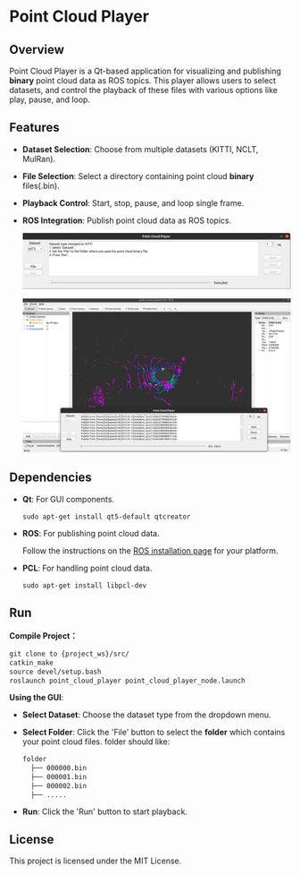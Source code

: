 # Point Cloud Player

## Overview

Point Cloud Player is a Qt-based application for visualizing and publishing **binary** point cloud data as ROS topics. This player allows users to select datasets, and control the playback of these files with various options like play, pause, and loop.

## Features

- **Dataset Selection**: Choose from multiple datasets (KITTI, NCLT, MulRan).

- **File Selection**: Select a directory containing point cloud **binary** files(.bin).

- **Playback Control**: Start, stop, pause, and loop single frame.

- **ROS Integration**: Publish point cloud data as ROS topics.

  ![image-20240702090954755](markdown-img/README.assets/image-20240702090954755.png)

  ![image-20240702091811806](markdown-img/README.assets/image-20240702091811806.png)

## Dependencies

- **Qt**: For GUI components.

  ```
  sudo apt-get install qt5-default qtcreator
  ```

- **ROS**: For publishing point cloud data.

  Follow the instructions on the [ROS installation page](http://wiki.ros.org/ROS/Installation) for your platform.

- **PCL**: For handling point cloud data.

  ```
  sudo apt-get install libpcl-dev
  ```

## Run

**Compile Project：**

```
git clone to {project_ws}/src/
catkin_make
source devel/setup.bash
roslaunch point_cloud_player point_cloud_player_node.launch
```

**Using the GUI**:

- **Select Dataset**: Choose the dataset type from the dropdown menu.

- **Select Folder**: Click the 'File' button to select the **folder** which contains your point cloud files. 
  folder should like:

  ```
  folder
    ├── 000000.bin
    ├── 000001.bin
    ├── 000002.bin
    ├── .....
  ```

- **Run**: Click the 'Run' button to start playback.

## License

This project is licensed under the MIT License.
